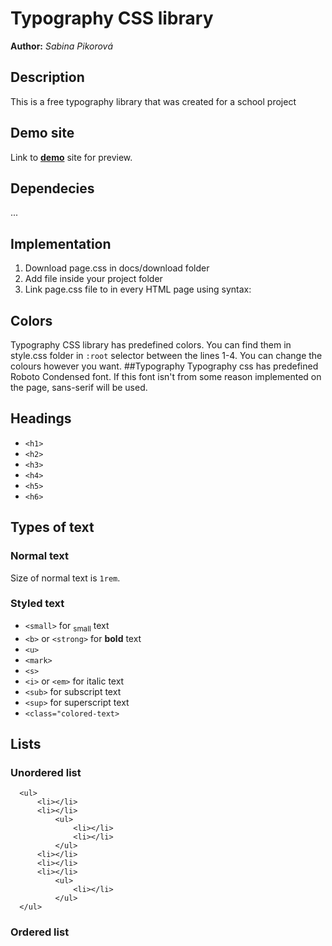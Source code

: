 # Typography CSS library
**Author:** *Sabina Pikorová*
## Description
This is a free typography library that was created for a school project
## Demo site
Link to **[demo](http://pslib-cz.github.io/2022l4web-css-typographic-library-SabinaPikorova)** site for preview.
## Dependecies
...
## Implementation
1. Download page.css in docs/download folder
2. Add file inside your project folder
3. Link page.css file to <head> in every HTML page using syntax:
## Colors 
Typography CSS library has predefined colors. You can find them in style.css folder in ```:root``` selector between the lines 1-4. You can change the colours however you want.
##Typography
Typography css has predefined Roboto Condensed font. If this font isn't from some reason implemented on the page, sans-serif will be used. 
## Headings
* ```<h1>```
* ```<h2>```
* ```<h3>```
* ```<h4>```
* ```<h5>```
* ```<h6>```
## Types of text
### Normal text
Size of normal text is ```1rem```.
### Styled text
* ```<small>``` for <sub>small</sub> text
* ```<b>``` or ```<strong>``` for **bold** text 
* ```<u>```
* ```<mark>```
* ```<s>```
* ```<i>``` or ```<em>``` for italic text
* ```<sub>``` for subscript text
* ```<sup>``` for superscript text
* ```<class="colored-text>``` 
## Lists
### Unordered list
```
  <ul>
      <li></li>
      <li></li>
          <ul>
              <li></li>
              <li></li>
          </ul>
      <li></li>
      <li></li>
      <li></li>
          <ul>
              <li></li>
          </ul>
  </ul>
```
### Ordered list
  
